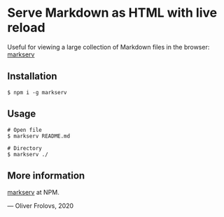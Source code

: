 # Serve Markdown as HTML with live reload

Useful for viewing a large collection of Markdown files in the browser: [markserv](https://www.npmjs.com/package/markserv)

## Installation

```Shell
$ npm i -g markserv
```

## Usage

```Shell
# Open file 
$ markserv README.md
 
# Directory 
$ markserv ./
```

## More information

[markserv](https://www.npmjs.com/package/markserv) at NPM.

&mdash; Oliver Frolovs, 2020